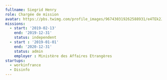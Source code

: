 ```yaml
---
fullname: Siegrid Henry
role: Chargée de mission
avatar: https://pbs.twimg.com/profile_images/967430319262588931/e4TEk2Jb_400x400.jpg
missions:
  - start: '2019-02-13'
    end: '2019-12-31'
    status: independent
  - start : '2019-01-01'
    end: '2020-12-31'
    status: admin
    employer : Ministère des Affaires Etrangères
startups:
  - workinfrance
  - Disinfo
---
```

